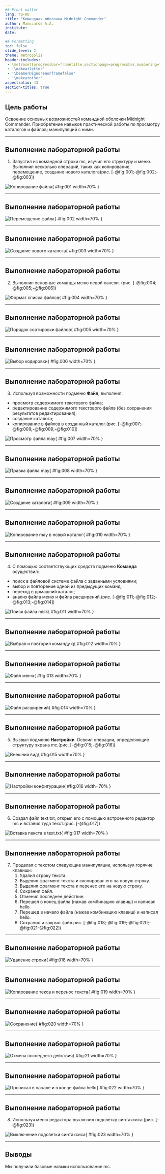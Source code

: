 ```yaml
---
## Front matter
lang: ru-RU
title: "Командная оболочка Midnight Commander"
author: Мальсагов А.А.
institute:
date: 

## Formatting
toc: false
slide_level: 2
theme: metropolis
header-includes: 
 - \metroset{progressbar=frametitle,sectionpage=progressbar,numbering=fraction}
 - '\makeatletter'
 - '\beamer@ignorenonframefalse'
 - '\makeatother'
aspectratio: 43
section-titles: true
---
```


## Цель работы

Освоение основных возможностей командной оболочки Midnight Commander. Приобретение навыков практической работы по просмотру каталогов и файлов; манипуляций с ними.

---

## Выполнение лабораторной работы

1. Запустил из командной строки mc, изучил его структуру и меню. Выполнил несколько операций, таких как копирование, перемещение, создание нового каталога(рис. [-@fig:001;-@fig:002;-@fig:003])

![Копирование файла](image/1.png){ #fig:001 width=70% }

---

## Выполнение лабораторной работы

![Перемещение файла](image/2.png){ #fig:002 width=70% }

---

## Выполнение лабораторной работы

![Создание нового каталога](image/3.png){ #fig:003 width=70% }

---

## Выполнение лабораторной работы

2. Выполнил основные команды меню левой панели. (рис. [-@fig:004;-@fig:005;-@fig:006])

![Формат списка файлов](image/4.png){ #fig:004 width=70% }

---

## Выполнение лабораторной работы

![Порядок сортировки файлов](image/5.png){ #fig:005 width=70% }

---

## Выполнение лабораторной работы

![Выбор кодировки](image/6.png){ #fig:006 width=70% }

---

## Выполнение лабораторной работы

3. Используя возможности подменю **Файл**, выполнил:
- просмотр содержимого текстового файла;
- редактирование содержимого текстового файла (без сохранения результатов редактирования);
- создание каталога;
- копирование в файлов в созданный каталог.(рис. [-@fig:007;-@fig:008;-@fig:009;-@fig:010])

![Просмотр файла may](image/7.png){ #fig:007 width=70% }

---

## Выполнение лабораторной работы

![Правка файла may](image/8.png){ #fig:008 width=70% }

---

## Выполнение лабораторной работы

![Создание каталога](image/9.png){ #fig:009 width=70% }

---

## Выполнение лабораторной работы

![Копирование may в новый каталог](image/10.png){ #fig:010 width=70% }

---

## Выполнение лабораторной работы

4. С помощью соответствующих средств подменю **Команда** осуществил:
- поиск в файловой системе файла с заданными условиями;
- выбор и повторение одной из предыдущих команд;
- переход в домашний каталог;
- анализ файла меню и файла расширений.(рис. [-@fig:011;-@fig:012;-@fig:013;-@fig:014])

![Поиск файла misk](image/11.png){ #fig:011 width=70% }

---

## Выполнение лабораторной работы

![Выбрал и повторил команду q](image/12.png){ #fig:012 width=70% }

---

## Выполнение лабораторной работы

![Файл меню](image/14.png){ #fig:013 width=70% }

---

## Выполнение лабораторной работы

![Файл расширений](image/15.png){ #fig:014 width=70% }

---

## Выполнение лабораторной работы

5. Вызвыл подменю **Настройки**. Освоил операции, определяющие структуру экрана mc.(рис. [-@fig:015;-@fig:016])

![Внешний вид](image/16.png){ #fig:015 width=70% }

---

## Выполнение лабораторной работы

![Настройки конфигурации](image/17.png){ #fig:016 width=70% }

---

## Выполнение лабораторной работы

6. Создал файл text.txt, открыл его с помощью встроенного редактор mc и вставил туда текст.(рис. [-@fig:017])

![Вставка nекста в text.txt](image/18.png){ #fig:017 width=70% }

---

## Выполнение лабораторной работы

7. Проделал с текстом следующие манипуляции, используя горячие клавиши:
    1. Удалил строку текста.
    2. Выделил фрагмент текста и скопировал его на новую строку.
    3. Выделил фрагмент текста и перенес его на новую строку.
    4. Сохранил файл.
    5. Отменил последнее действие.
    6. Перешел в конец файла (нажав комбинацию клавиш) и написал hello.
    7. Перешед в начало файла (нажав комбинацию клавиш) и написал hello.
    8. Сохранил и закрыл файл.рис. [-@fig:018;-@fig:019;-@fig:020;-@fig:021-@fig:022])

---

## Выполнение лабораторной работы

![Удаление строки](image/19.png){ #fig:018 width=70% }

---

## Выполнение лабораторной работы

![Копирование текса и перенос текста](image/20.png){ #fig:019 width=70% }

---

## Выполнение лабораторной работы

![Сохранение](image/21.png){ #fig:020 width=70% }

---

## Выполнение лабораторной работы

![Отмена последнего действия](image/22.png){ #fig:21 width=70% }

---

## Выполнение лабораторной работы

![Прописал в начале и в конце файла hello](image/23.png){ #fig:022 width=70% }


---

## Выполнение лабораторной работы

8. Используя меню редактора выключил подсветку синтаксиса.(рис. [-@fig:023])

![Выключение подсветки синтаксиса](image/24.png){ #fig:023 width=70% }

---

## Выводы

Мы получили базовые навыки использование mc.